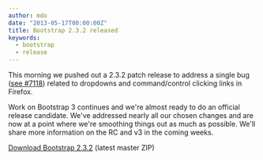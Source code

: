 ```yaml
---
author: mdo
date: "2013-05-17T00:00:00Z"
title: Bootstrap 2.3.2 released
keywords:
  - bootstrap
  - release
---
```


This morning we pushed out a 2.3.2 patch release to address a single bug (<a href="https://github.com/twbs/bootstrap/issues/7118" rel="noopener" target="_blank">see #7118</a>) related to dropdowns and command/control clicking links in Firefox.

Work on Bootstrap 3 continues and we're almost ready to do an official release candidate. We've addressed nearly all our chosen changes and are now at a point where we're smoothing things out as much as possible. We'll share more information on the RC and v3 in the coming weeks.

<a class="btn-download-link" href="https://github.com/twbs/bootstrap/archive/v2.3.2.zip">Download Bootstrap 2.3.2</a> <span class="muted">(latest master ZIP)</span>
